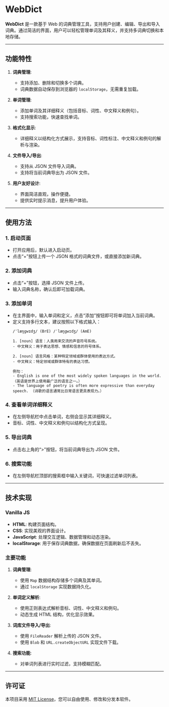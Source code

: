 # WebDict

**WebDict** 是一款基于 Web 的词典管理工具，支持用户创建、编辑、导出和导入词典。通过简洁的界面，用户可以轻松管理单词及其释义，并支持多词典切换和本地存储。

---

## 功能特性

1. **词典管理**:
   - 支持添加、删除和切换多个词典。
   - 词典数据自动保存到浏览器的 `localStorage`，无需重复加载。

2. **单词管理**:
   - 添加单词及其详细释义（包括音标、词性、中文释义和例句）。
   - 支持搜索功能，快速查找单词。

3. **格式化显示**:
   - 详细释义以结构化方式展示，支持音标、词性标注、中文释义和例句的解析与渲染。

4. **文件导入/导出**:
   - 支持从 JSON 文件导入词典。
   - 支持将当前词典导出为 JSON 文件。

5. **用户友好设计**:
   - 界面简洁直观，操作便捷。
   - 提供实时提示消息，提升用户体验。

---

## 使用方法

### 1. 启动页面
- 打开应用后，默认进入启动页。
- 点击“+”按钮上传一个 JSON 格式的词典文件，或直接添加新词典。

### 2. 添加词典
- 点击“+”按钮，选择 JSON 文件上传。
- 输入词典名称，确认后即可加载词典。

### 3. 添加单词
- 在主界面中，输入单词和定义，点击“添加”按钮即可将单词加入当前词典。
- 定义支持多行文本，建议按照以下格式输入：
  ```
  /ˈlæŋɡwɪdʒ/ (BrE) /ˈlæŋɡwɪdʒ/ (AmE)

  1. [noun] 语言：人类用来交流的声音符号系统。
  - 中文释义：用于表达思想、情感和信息的符号体系。

  2. [noun] 语言风格：某种特定领域或群体使用的表达方式。
  - 中文释义：特定领域或群体特有的表达习惯。

  例句：
  - English is one of the most widely spoken languages in the world. （英语是世界上使用最广泛的语言之一。）
  - The language of poetry is often more expressive than everyday speech. （诗歌的语言通常比日常语言更具表现力。）
  ```

### 4. 查看单词详细释义
- 在左侧导航栏中点击单词，右侧会显示其详细释义。
- 音标、词性、中文释义和例句以结构化方式呈现。

### 5. 导出词典
- 点击右上角的“>”按钮，将当前词典导出为 JSON 文件。

### 6. 搜索功能
- 在左侧导航栏顶部的搜索框中输入关键词，可快速过滤单词列表。

---

## 技术实现

### Vanilla JS
- **HTML**: 构建页面结构。
- **CSS**: 实现美观的界面设计。
- **JavaScript**: 处理交互逻辑、数据管理和动态渲染。
- **localStorage**: 用于保存词典数据，确保数据在页面刷新后不丢失。

### 主要功能
1. **词典管理**:
   - 使用 `Map` 数据结构存储多个词典及其单词。
   - 通过 `localStorage` 实现数据持久化。

2. **单词定义解析**:
   - 使用正则表达式解析音标、词性、中文释义和例句。
   - 动态生成 HTML 结构，优化显示效果。

3. **词库文件导入/导出**:
   - 使用 `FileReader` 解析上传的 JSON 文件。
   - 使用 `Blob` 和 `URL.createObjectURL` 实现文件下载。

4. **搜索功能**:
   - 对单词列表进行实时过滤，支持模糊匹配。

---

## 许可证

本项目采用 [MIT License](LICENSE)，您可以自由使用、修改和分发本软件。